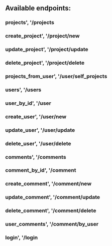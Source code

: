 ## Available endpoints:

### projects', '/projects
### create_project', '/project/new
### update_project', '/project/update
### delete_project', '/project/delete
### projects_from_user', '/user/self_projects
### users', '/users
### user_by_id', '/user
### create_user', '/user/new
### update_user', '/user/update
### delete_user', '/user/delete
### comments', '/comments
### comment_by_id', '/comment
### create_comment', '/comment/new
### update_comment', '/comment/update
### delete_comment', '/comment/delete
### user_comments', '/comment/by_user
### login', '/login
